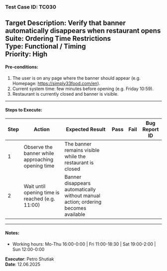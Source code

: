 ### Test Case ID: TC030  
**Target Description**: Verify that banner automatically disappears when restaurant opens  
**Suite**: Ordering Time Restrictions  
**Type**: Functional / Timing  
**Priority**: High  
---

#### Pre-conditions:
1. The user is on any page where the banner should appear (e.g. Homepage: https://simply33food.com/en).  
2. Current system time: few minutes before opening (e.g. Friday 10:59).  
3. Restaurant is currently closed and banner is visible.

---

#### Steps to Execute:

| Step | Action | Expected Result | Pass | Fail | Bug Report ID |
|------|--------|------------------|------|------|----------------|
| 1 | Observe the banner while approaching opening time | The banner remains visible while the restaurant is closed |      |      |                |
| 2 | Wait until opening time is reached (e.g. 11:00) | Banner disappears automatically without manual action; ordering becomes available |      |      |                |

---

#### Notes:
- Working hours: Mo-Thu 16:00-0:00 | Fri 11:00-18:30 | Sat 19:00-2:00 | Sun 12:00-0:00

**Executor**: Petro Shutiak  
**Date**: 12.06.2025  
